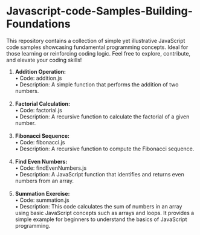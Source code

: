 # Javascript-code-Samples-Building-Foundations
This repository contains a collection of simple yet illustrative JavaScript code samples showcasing fundamental programming concepts. Ideal for those learning or reinforcing coding logic. Feel free to explore, contribute, and elevate your coding skills!
 <ol>

 <li>
 <b>Addition Operation:</b>
 <br/>
	•	Code: addition.js
     <br/>
	•	Description: A simple function that performs the addition of two numbers.
  <br/><br/>
</li>

  <li>
  	<b>Factorial Calculation:</b>
     <br/>
	•	Code: factorial.js
     <br/>
	•	Description: A recursive function to calculate the factorial of a given number.
 <br/> <br/>
</li>

  <li>
  	<b>Fibonacci Sequence:</b>
     <br/>
	•	Code: fibonacci.js
     <br/>
	•	Description: A recursive function to compute the Fibonacci sequence.
    <br/> <br/>
</li>

  <li>
  	<b>Find Even Numbers:</b>
     <br/>
	•	Code: findEvenNumbers.js
     <br/>
	•	 Description: A JavaScript function that identifies and returns even numbers from an array.
    <br/> <br/>
</li>

  <li>
  	<b>Summation Exercise:</b>
     <br/>
	•	Code: summation.js
     <br/>
	•	 Description: This code calculates the sum of numbers in an array using basic JavaScript concepts such as arrays and loops. It provides a simple example for beginners to understand the basics of JavaScript programming.
    <br/> <br/>
</li>

 </ol>

